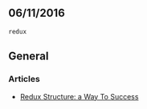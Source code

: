 06/11/2016
----------

`redux`

## General

### Articles

- [Redux Structure: a Way To Success](https://datarockets.com/blog/redux-structure)

